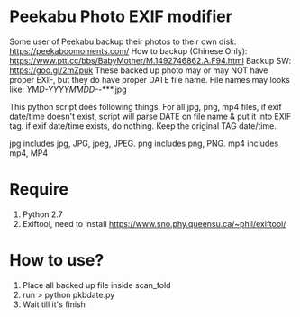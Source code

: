 # Peekabu Photo EXIF modifier

  Some user of Peekabu backup their photos to their own disk.
    https://peekaboomoments.com/
    How to backup (Chinese Only): https://www.ptt.cc/bbs/BabyMother/M.1492746862.A.F94.html
    Backup SW: https://goo.gl/2mZpuk
  These backed up photo may or may NOT have proper EXIF, but they do have proper DATE file name.
    File names may looks like:
    *Y*M*D-YYYYMMDD-*-***.jpg

  This python script does following things.
  For all jpg, png, mp4 files, 
    if exif date/time doesn't exist, script will parse DATE on file name & put it into EXIF tag.
    if exif date/time exists, do nothing. Keep the original TAG date/time.

  jpg includes jpg, JPG, jpeg, JPEG.
  png includes png, PNG.
  mp4 includes mp4, MP4



# Require
  1. Python 2.7
  2. Exiftool, need to install 
     https://www.sno.phy.queensu.ca/~phil/exiftool/

# How to use?
  1. Place all backed up file inside scan_fold
  2. run > python pkbdate.py
  3. Wait till it's finish
